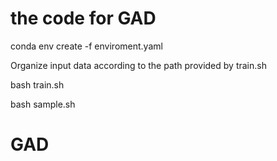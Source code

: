 # the code for GAD

conda env create -f enviroment.yaml

Organize input data according to the path provided by train.sh


bash train.sh


bash sample.sh

# GAD
